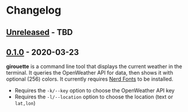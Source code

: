 # Changelog

<!-- next-header -->
## [Unreleased] - TBD

## [0.1.0] - 2020-03-23

**girouette** is a command line tool that displays the current weather in the terminal.
It queries the OpenWeather API for data, then shows it with optional (256) colors.
It currently requires [Nerd Fonts] to be installed.

* Requires the `-k/--key` option to choose the OpenWeather API key
* Requires the `-l/--location` option to choose the location (text or `lat,lon`)

<!-- next-url -->
[Unreleased]: https://github.com/gourlaysama/girouette/compare/v0.1.0...HEAD
[0.1.0]: https://github.com/gourlaysama/girouette/compare/e1ab692...v0.1.0
[Nerd Fonts]: https://www.nerdfonts.com/